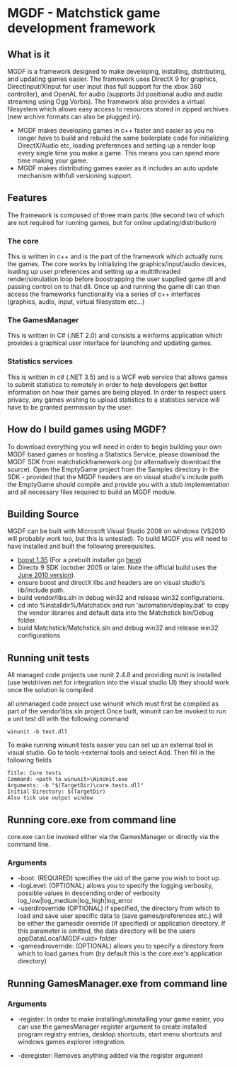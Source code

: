 MGDF - Matchstick game development framework
============================================

What is it
----------

MGDF is a framework designed to make developing, installing, distributing, and updating games easier. The framework uses DirectX 9 for graphics, DirectInput/XInput for user input (has full support for the xbox 360 controller), and OpenAL for audio (supports 3d positional audio and audio streaming using Ogg Vorbis). The framework also provides a virtual filesystem which allows easy access to resources stored in zipped archives (new archive formats can also be plugged in).

* MGDF makes developing games in c++ faster and easier as you no longer have to build and rebuild the same boilerplate code for initializing DirectX/Audio etc, loading preferences and setting up a render loop every single time you make a game. This means you can spend more time making your game.
* MGDF makes distributing games easier as it includes an auto update mechanism withfull versioning support.

Features
--------
The framework is composed of three main parts (the second two of which are not required for running games, but for online updating/distribution)

### The core
This is written in c++ and is the part of the framework which actually runs the games. The core works by initializing the graphics/input/audio devices, loading up user preferences and setting up a multithreaded render/simulation loop before boostrapping the user supplied game dll and passing control on to that dll. Once up and running the game dll can then access the frameworks functionality via a series of c++ interfaces (graphics, audio, input, virtual filesystem etc...)

### The GamesManager
This is written in C# (.NET 2.0) and consists a winforms application which provides a graphical user interface for launching and updating games.

### Statistics services
This is written in c# (.NET 3.5) and is a WCF web service that allows games to submit statistics to remotely in order to help developers get better information on how their games are being played. In order to respect users privacy, any games wishing to upload statistics to a statistics service will have to be granted permission by the user.

How do I build games using MGDF?
--------------------------------
To download everything you will need in order to begin building your own MGDF based games or hosting a Statistics Service, please download the MGDF SDK from matchstickframework.org (or alternatively download the source). Open the EmptyGame project from the Samples directory in the SDK - provided that the MGDF headers are on visual studio's include path the EmptyGame should compile and provide you with a stub implementation and all necessary files required to build an MGDF module.

Building Source
---------------
MGDF can be built with Microsoft Visual Studio 2008 on windows (VS2010 will probably work too, but this is untested). To build MGDF you will need to have installed and built the following prerequisites.

* [boost 1.35](http://www.boost.org/users/history/version_1_35_0.html) (For a prebuilt installer go [here](http://www.boostpro.com/download/))
* Directx 9 SDK (october 2005 or later. Note the official build uses the [June 2010 version](http://www.microsoft.com/download/en/details.aspx?id=6812)).
* ensure boost and directX libs and headers are on visual studio's lib/include path.
* build vendor/libs.sln in debug win32 and release win32 configurations.
* cd into %installdir%/Matchstick and run 'automation/deploy.bat' to copy the vendor libraries and default data into the Matchstick bin/Debug folder.
* build Matchstick/Matchstick.sln and debug win32 and release win32 configurations

Running unit tests
------------------
All managed code projects use nunit 2.4.8 and providing nunit is installed (use testdriven.net for integration into the visual studio UI) they should work once the solution is compiled

all unmanaged code project use winunit which must first be compiled as part of the vendor\libs.sln project Once built, winunit can be invoked to run a unit test dll with the following command 

    winunit -b test.dll

To make running winunit tests easier you can set up an external tool in visual studio. Go to tools->external tools and select Add. Then fill in the following fields

    Title: Core tests
    Command: <path to winunit>\WinUnit.exe
    Arguments: -b "$(TargetDir)\core.tests.dll"
    Initial Directory: $(TargetDir)
    Also tick use output window

Running core.exe from command line
----------------------------------
core.exe can be invoked either via the GamesManager or directly via the command line. 

### Arguments
* -boot:<uid> (REQUIRED) specifies the uid of the game you wish to boot up.
* -logLevel:<level> (OPTIONAL) allows you to specify the logging verbosity, possible values in descending order of verbosity log_low|log_medium|log_high|log_error
* -userdiroverride (OPTIONAL) if specified, the directory from which to load and save user specific data to (save games/preferences etc.) will be either the gamesdir override (if specified) or application directory. If this parameter is omitted, the data directory will be the users appData\Local\MGDF\<uid> folder
* -gamesdiroverride:<directory> (OPTIONAL) allows you to specify a directory from which to load games from (by default this is the core.exe's application directory)

Running GamesManager.exe from command line
------------------------------------------

### Arguments
* -register: In order to make installing/uninstalling your game easier, you can use the gamesManager register argument to create installed program registry entries, desktop shortcuts, start menu shortcuts and windows games explorer integration.

* -deregister: Removes anything added via the register argument

